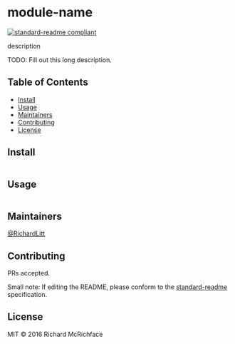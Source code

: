 # module-name

[![standard-readme compliant](https://img.shields.io/badge/standard--readme-OK-green.svg?style=flat-square)](https://github.com/RichardLitt/standard-readme)

description

TODO: Fill out this long description.

## Table of Contents

- [Install](#install)
- [Usage](#usage)
- [Maintainers](#maintainers)
- [Contributing](#contributing)
- [License](#license)

## Install

```sh
```

## Usage

```sh
```

## Maintainers

[@RichardLitt](https://github.com/RichardLitt)

## Contributing

PRs accepted.

Small note: If editing the README, please conform to the
[standard-readme](https://github.com/RichardLitt/standard-readme) specification.

## License

MIT © 2016 Richard McRichface
